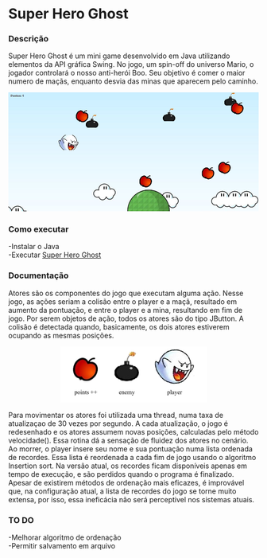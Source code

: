 # Super Hero Ghost

### Descrição
Super Hero Ghost é um mini game desenvolvido em Java utilizando elementos da API gráfica Swing. No jogo, um spin-off do universo Mario, o jogador controlará o nosso anti-herói Boo. Seu objetivo é comer o maior numero de maçãs, enquanto desvia das minas que aparecem pelo caminho.

<p align="center"><img src="https://github.com/ormaza/ormaza.github.io/blob/master/Super%20Hero%20Ghost/screenshot.png"></p>

### Como executar
-Instalar o Java <br>
-Executar <a href="https://github.com/ormaza/Super-Hero-Ghost/blob/master/binary/Super%20Hero%20Ghost.exe">Super Hero Ghost</a>

### Documentação
Atores são os componentes do jogo que executam alguma ação. Nesse jogo, as ações seriam a colisão entre o player e a maçã, resultado em aumento da pontuação, e entre o player e a mina, resultando em fim de jogo. Por serem objetos de ação, todos os atores são do tipo JButton. A colisão é detectada quando, basicamente, os dois atores estiverem ocupando as mesmas posições.

<p align="center"><img src="https://github.com/ormaza/ormaza.github.io/blob/master/Super%20Hero%20Ghost/atores.png"></p>

Para movimentar os atores foi utilizada uma thread, numa taxa de atualizaçao de 30 vezes por segundo. A cada atualização, o jogo é redesenhado e os atores assumem novas posições, calculadas pelo método velocidade(). Essa rotina dá a sensação de fluidez dos atores no cenário. Ao morrer, o player insere seu nome e sua pontuação numa lista ordenada de recordes. Essa lista é reordenada a cada fim de jogo usando o algoritmo Insertion sort. Na versão atual, os recordes ficam disponíveis apenas em tempo de execução, e são perdidos quando o programa é finalizado. Apesar de existirem métodos de ordenação mais eficazes, é improvável que, na configuração atual, a lista de recordes do jogo se torne muito extensa, por isso, essa ineficácia não será perceptivel nos sistemas atuais.

### TO DO
-Melhorar algoritmo de ordenação<br>
-Permitir salvamento em arquivo
